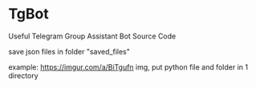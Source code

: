 # TgBot
Useful Telegram Group Assistant Bot Source Code 



save json files in folder "saved_files"
       
 example: https://imgur.com/a/BiTgufn img, put python file and folder in 1 directory

